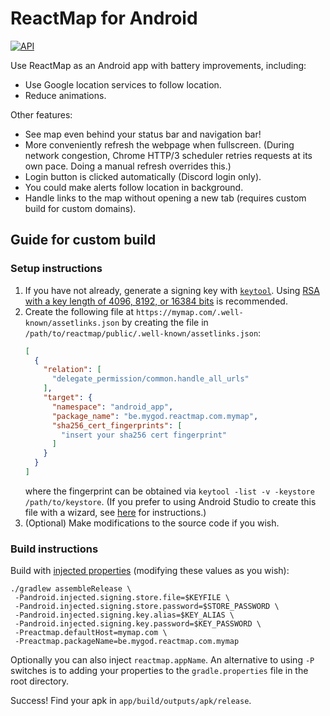 # ReactMap for Android

[![API](https://img.shields.io/badge/API-26%2B-brightgreen.svg?style=flat)](https://android-arsenal.com/api?level=26)

Use ReactMap as an Android app with battery improvements, including:

* Use Google location services to follow location.
* Reduce animations.

Other features:

* See map even behind your status bar and navigation bar!
* More conveniently refresh the webpage when fullscreen. (During network congestion, Chrome HTTP/3 scheduler retries requests at its own pace. Doing a manual refresh overrides this.)
* Login button is clicked automatically (Discord login only).
* You could make alerts follow location in background.
* Handle links to the map without opening a new tab (requires custom build for custom domains).

## Guide for custom build

### Setup instructions

1. If you have not already, generate a signing key with [`keytool`](https://developer.android.com/build/building-cmdline#sign_cmdline).
   Using [RSA with a key length of 4096, 8192, or 16384 bits](https://github.com/google/bundletool/blob/0b9149c283e2df73850da670f2130a732639283d/src/main/java/com/android/tools/build/bundletool/commands/AddTransparencyCommand.java#L97) is recommended.
2. Create the following file at `https://mymap.com/.well-known/assetlinks.json` by creating the file in `/path/to/reactmap/public/.well-known/assetlinks.json`:
   ```json
   [
     {
       "relation": [
         "delegate_permission/common.handle_all_urls"
       ],
       "target": {
         "namespace": "android_app",
         "package_name": "be.mygod.reactmap.com.mymap",
         "sha256_cert_fingerprints": [
           "insert your sha256 cert fingerprint"
         ]
       }
     }
   ]
   ```
   where the fingerprint can be obtained via `keytool -list -v -keystore /path/to/keystore`.
   (If you prefer to using Android Studio to create this file with a wizard, see [here]( https://developer.android.com/studio/write/app-link-indexing#associatesite) for instructions.)
3. (Optional) Make modifications to the source code if you wish.

### Build instructions

Build with [injected properties](https://stackoverflow.com/a/47356720/2245107) (modifying these values as you wish):
```
./gradlew assembleRelease \
 -Pandroid.injected.signing.store.file=$KEYFILE \
 -Pandroid.injected.signing.store.password=$STORE_PASSWORD \
 -Pandroid.injected.signing.key.alias=$KEY_ALIAS \
 -Pandroid.injected.signing.key.password=$KEY_PASSWORD \
 -Preactmap.defaultHost=mymap.com \
 -Preactmap.packageName=be.mygod.reactmap.com.mymap
```

Optionally you can also inject `reactmap.appName`.
An alternative to using `-P` switches is to adding your properties to the `gradle.properties` file in the root directory.

Success! Find your apk in `app/build/outputs/apk/release`.
